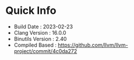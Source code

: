 # Quick Info
* Build Date : 2023-02-23
* Clang Version : 16.0.0
* Binutils Version : 2.40
* Compiled Based : https://github.com/llvm/llvm-project/commit/4c0da272
